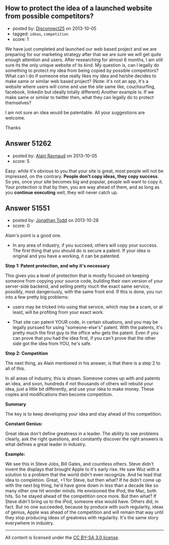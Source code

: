 ## How to protect the idea of a launched website from possible competitors?

- posted by: [Disconnect25](https://stackexchange.com/users/-1/22197-disconnect25) on 2013-10-05
- tagged: `ideas`, `competition`
- score: 1

<p>We have just completed and launched our web based project and we are preparing for our marketing strategy after that we are sure we will get quite enough attention and users. After researching for almost 6 months, I am still sure its the only unique website of its kind.
My question is, can I legally do something to protect my idea from being copied by possible competitors?
What can I do if someone else really likes my idea and he/she decides to make same or similar web based project? (Note: it's not an app, it's a website where users will come and use the site same like, couchsurfing, facebook, linkedin but ideally totally different)
Another example is: If we make same or similar to twitter then, what they can legally do to protect themselves?</p>

<p>I am not sure an idea would be patentable. All your suggestions are welcome.</p>

<p>Thanks</p>



## Answer 51262

- posted by: [Alain Raynaud](https://stackexchange.com/users/-1/502-alain-raynaud) on 2013-10-05
- score: 5

<p>Easy: while it's obvious to you that your site is great, most people will not be impressed, on the contrary. <strong>People don't copy ideas, they copy success</strong>. So yes, once your site becomes big and popular, people will want to copy it. Your protection is that by then, you are way ahead of them, and as long as you <strong>continue executing</strong> well, they will never catch up.</p>



## Answer 51551

- posted by: [Jonathan Todd](https://stackexchange.com/users/-1/28453-jonathan-todd) on 2013-10-28
- score: 0

<p>Alain's point is a good one. </p>

<ul>
<li>In any area of industry, if you succeed, others will copy your success. The first thing that you should do is secure a patent. If your idea is original and you have a working, it can be patented. </li>
</ul>

<p><strong>Step 1: Patent protection, and why it's necessary</strong></p>

<p>This gives you a level of protection that is mostly focused on keeping someone from copying your source code, building their own version of your server-side backend, and selling pretty much the exact same service, possibly, most dangerously, with the same front end. If this is done, you run into a few pretty big problems:</p>

<ul>
<li><p>users may be tricked into using that service, which may be a scam, or at least, will be profiting from your exact work. </p></li>
<li><p>That site can patent YOUR code, in certain situations, and you may be legally pursued for using "someone-else's" patent. With the patents, it's pretty much the first guy to the office who gets the patent. Even if you can prove that you had the idea first, if you can't prove that the other side got the idea from YOU, he's safe. </p></li>
</ul>

<p><strong>Step 2: Competition</strong></p>

<p>The next thing, as Alain mentioned in his answer, is that there is a step 2 to all of this. </p>

<p>In all areas of industry, this is shown. Someone comes up with and patents an idea, and soon, hundreds if not thousands of others will rebuild your idea, just a little bit differently, and use your idea to make money. These copies and modifications then become competition. </p>

<p><strong>Summary</strong></p>

<p>The key is to keep developing your idea and stay ahead of this competition.</p>

<p><strong>Constant Genius:</strong></p>

<p>Great ideas don't define greatness in a leader. The ability to see problems clearly, ask the right questions, and constantly discover the right answers is what defines a great leader in industry.</p>

<p><strong>Example:</strong></p>

<p>We see this in Steve Jobs, Bill Gates, and countless others. Steve didn't invent the displays that brought Apple to it's early rise. He saw Woz with a solution to a problem that the world didn't even recognize. And he lead that idea to completion. Great, +1 for Steve, but then what? If he didn't come up with the next big thing, he'd have gone down in less than a decade like so many other one hit wonder minds. He envisioned the iPod, the Mac, both hits. So he stayed ahead of the competition once more. But then what? If Steve didn't bring us to the iPod, someone else would have. Others did, in fact. But no one succeeded, because by produce with such regularity, ideas of genius, Apple was ahead of the competition and will remain that way until they stop producing ideas of greatness with regularity. It's the same story everywhere in industry.</p>




---

All content is licensed under the [CC BY-SA 3.0 license](https://creativecommons.org/licenses/by-sa/3.0/).
